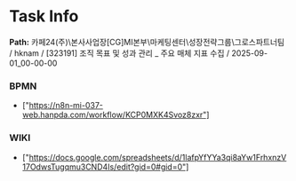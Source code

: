 # Task Info

**Path:** 카페24(주)\본사사업장\[CG]MI본부\마케팅센터\성장전략그룹\그로스파트너팀 / hknam / [323191] 조직 목표 및 성과 관리 _ 주요 매체 지표 수집 / 2025-09-01_00-00-00

### BPMN
- ["https://n8n-mi-037-web.hanpda.com/workflow/KCP0MXK4Svoz8zxr"]

### WIKI
- ["https://docs.google.com/spreadsheets/d/1lafpYfYYa3qi8aYw1FrhxnzV17OdwsTugqmu3CND4Is/edit?gid=0#gid=0"]

